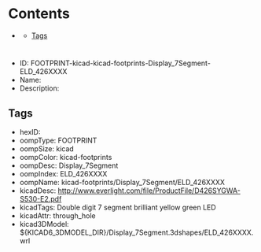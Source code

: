 



Contents
========

* [](#)
	* [Tags](#tags)

# 

- ID: FOOTPRINT-kicad-kicad-footprints-Display_7Segment-ELD_426XXXX
- Name: 
- Description: 

## Tags

- hexID: 
- oompType: FOOTPRINT
- oompSize: kicad
- oompColor: kicad-footprints
- oompDesc: Display_7Segment
- oompIndex: ELD_426XXXX
- oompName: kicad-footprints/Display_7Segment/ELD_426XXXX
- kicadDesc: http://www.everlight.com/file/ProductFile/D426SYGWA-S530-E2.pdf
- kicadTags: Double digit 7 segment brilliant yellow green LED
- kicadAttr: through_hole
- kicad3DModel: ${KICAD6_3DMODEL_DIR}/Display_7Segment.3dshapes/ELD_426XXXX.wrl
